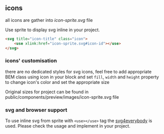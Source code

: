 ## icons

all icons are gather into *icon-sprite.svg* file

Use sprite to display svg inline in your project.

```html
<svg title="icon-title" class="icon">
    <use xlink:href="icon-sprite.svg#icon-id"></use>
</svg>
```

### icons' customisation

there are no dedicated styles for svg icons,
feel free to add appropriate BEM class using icon in your block and set `fill`, `width` and `height` property to change icon's color
and set the appropriate size

Original sizes for project can be found in public/components/preview/images/icon-sprite.svg file

### svg and browser support

To use inline svg from sprite with `<use></use>` tag the [svg4everybody](https://github.com/jonathantneal/svg4everybody)
is used.
Please check the usage and implement in your project.
